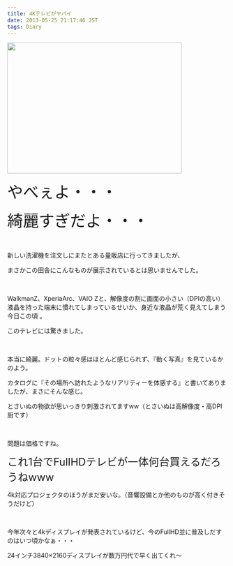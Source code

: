 ```yaml
---
title: 4Kテレビがヤバイ
date: 2013-05-25 21:17:46 JST
tags: Diary
---
```

<p><a href="https://picasaweb.google.com/lh/photo/CCvdcTwfTSsaXdfkfz6rVdMTjNZETYmyPJy0liipFm0?feat=embedwebsite"><img src="https://lh6.googleusercontent.com/-oWbNPq85Dow/UaClSbksYJI/AAAAAAAACKQ/UPGpFnzb4rg/s400/IMG_20130525_144831.jpg" height="300" width="400" /></a></p>
<p><span style="font-size:36px;">やべぇよ・・・</span></p>
<p><span style="font-size:36px;">綺麗すぎだよ・・・</span></p>
<p>&nbsp;</p>
<p>新しい洗濯機を注文しにまたとある量販店に行ってきましたが、</p>
<p>まさかこの田舎にこんなものが展示されているとは思いませんでした。</p>
<p>&nbsp;</p>
<p>WalkmanZ、XperiaArc、VAIO Zと、解像度の割に画面の小さい（DPIの高い）液晶を持った端末に慣れてしまっているせいか、身近な液晶が荒く見えてしまう今日この頃
。</p>
<p>このテレビには驚きました。</p>
<p>&nbsp;</p>
<p>本当に綺麗。ドットの粒々感はほとんど感じられず、『動く写真』を見ているかのよう。</p>
<p>カタログに『その場所へ訪れたようなリアリティーを体感する』と書いてありましたが、まさにそんな感じ。</p>
<p>とさいぬの物欲が思いっきり刺激されてますww（とさいぬは高解像度・高DPI厨です）</p>
<p>&nbsp;</p>
<p>問題は価格ですね。</p>
<p><span style="font-size:24px;">これ1台でFullHDテレビが一体何台買えるだろうねwww</span></p>
<p>4k対応プロジェクタのほうがまだ安いな。（音響設備とか他のものが高く付きそうだけど）</p>
<p>&nbsp;</p>
<p>今年次々と4kディスプレイが発表されているけど、今のFullHD並に普及しだすのはいつ頃かなぁ・・・</p>
<p>24インチ3840×2160ディスプレイが数万円代で早く出てくれ〜</p>
